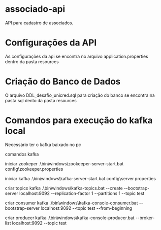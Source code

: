 # associado-api
API para cadastro de associados.


# Configurações da API
As configurações da api se encontra no arquivo application.properties dentro da pasta resources

# Criação do Banco de Dados
O arquivo DDL_desafio_unicred.sql para criação do banco  se encontra na pasta sql dento da pasta resources 

# Comandos para execução do kafka local
Necessário ter o kafka baixado no pc

comandos kafka

iniciar zookeper
.\bin\windows\zookeeper-server-start.bat config\zookeeper.properties

iniciar kafka
.\bin\windows\kafka-server-start.bat config\server.properties

criar topico kafka
.\bin\windows\kafka-topics.bat --create --bootstrap-server localhost:9092 --replication-factor 1 --partitions 1 --topic test

criar consumer kafka
.\bin\windows\kafka-console-consumer.bat --bootstrap-server localhost:9092 --topic test --from-beginning

criar producer kafka
.\bin\windows\kafka-console-producer.bat --broker-list localhost:9092 --topic test

